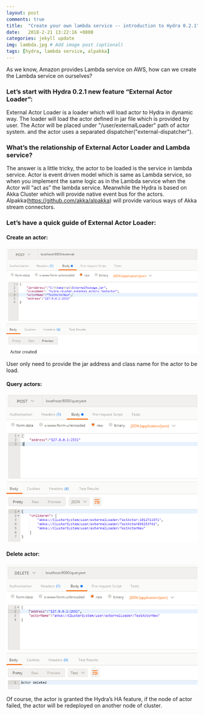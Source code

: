 ```yaml
---
layout: post
comments: true
title:  "Create your own lambda service -- introduction to Hydra 0.2.1"
date:   2018-2-21 13:22:16 +0800
categories: jekyll update
img: lambda.jpg # Add image post (optional)
tags: [hydra, lambda service, alpakka]
---
```


As we know, Amazon provides Lambda service on AWS, how can we create the Lambda service on ourselves? 

### Let’s start with Hydra 0.2.1 new feature “External Actor Loader”:

External Actor Loader is a loader which will load actor to Hydra in dynamic way. The loader will load the actor defined in jar file which is provided by user. The Actor will be placed under "/user/externalLoader" path of actor system. and the actor uses a separated dispatcher("external-dispatcher").

### What’s the relationship of External Actor Loader and Lambda service?

The answer is a little tricky, the actor to be loaded is the service in lambda service. Actor is event driven model which is same as Lambda service, so when you implement the same logic as in the Lambda service when the Actor will “act as” the lambda service. Meanwhile the Hydra is based on Akka Cluster which will provide native event bus for the actors. Alpakka(https://github.com/akka/alpakka) will provide various ways of Akka stream connectors. 

### Let’s have a quick guide of External Actor Loader:

#### Create an actor:
 ![Create ](/media/LambdaService/create.png)

User only need to provide the jar address and class name for the actor to be load. 

#### Query actors:
 
  ![Create ](/media/LambdaService/query.png)

#### Delete actor:

  ![Create ](/media/LambdaService/delete.png)

Of course, the actor is granted the Hydra’s HA feature, if the node of actor failed, the actor will be redeployed on another node of cluster.


[jekyll-docs]: https://jekyllrb.com/docs/home
[jekyll-gh]:   https://github.com/jekyll/jekyll
[jekyll-talk]: https://talk.jekyllrb.com/
